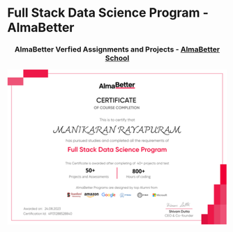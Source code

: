 # Full Stack Data Science Program - AlmaBetter

<h3 align="center"> AlmaBetter Verfied Assignments and Projects - <a href="https://www.almabetter.com/"> AlmaBetter School </a> </h5>


<img src="Full_Stack_Data_Science_AlmaBetter.png">



